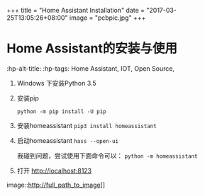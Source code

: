 +++
title = "Home Assistant Installation"
date = "2017-03-25T13:05:26+08:00"
image = "pcbpic.jpg"
+++

# Home Assistant的安装与使用

:hp-alt-title: 
:hp-tags: Home Assistant, IOT, Open Source,

1.  Windows 下安装Python 3.5

2.  安装pip

    `python -m pip install -U pip`

3.  安装homeassistant
    `pip3 install homeassistant`

4.  启动homeassistant
    `hass --open-ui`

    我碰到问题，尝试使用下面命令可以：
    `python -m homeassistant`

5.  打开
    <http://localhost:8123>

image::<http://full_path_to_image>\[\]
